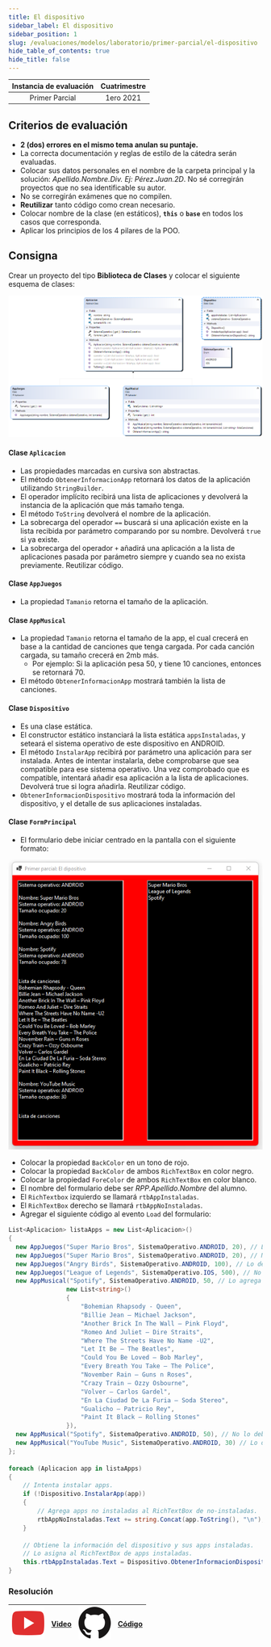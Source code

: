 ```yaml
---
title: El dispositivo
sidebar_label: El dispositivo
sidebar_position: 1
slug: /evaluaciones/modelos/laboratorio/primer-parcial/el-dispositivo
hide_table_of_contents: true
hide_title: false
---
```


| Instancia de evaluación | Cuatrimestre |
| :---------------------: | :----------: |
|     Primer Parcial      |  1ero 2021   |

## Criterios de evaluación
* **2 (dos) errores en el mismo tema anulan su puntaje.**
* La correcta documentación y reglas de estilo de la cátedra serán evaluadas.
* Colocar sus datos personales en el nombre de la carpeta principal y la solución: *Apellido.Nombre.Div. Ej: Pérez.Juan.2D*. No sé corregirán proyectos que no sea identificable su autor.
* No se corregirán exámenes que no compilen.
* **Reutilizar** tanto código como crean necesario.
* Colocar nombre de la clase (en estáticos), **`this`** o **`base`** en todos los casos que corresponda.
* Aplicar los principios de los 4 pilares de la POO.

## Consigna
Crear un proyecto del tipo **Biblioteca de Clases** y colocar el siguiente esquema de clases:

![Diagrama de clases](/evaluaciones/modelos/laboratorio/dispositivo-diagram.png)

#### Clase `Aplicacion`
* Las propiedades marcadas en cursiva son abstractas.
* El método `ObtenerInformacionApp` retornará los datos de la aplicación utilizando `StringBuilder`.
* El operador implícito recibirá una lista de aplicaciones y devolverá la instancia de la aplicación que más tamaño tenga.
* El método `ToString` devolverá el nombre de la aplicación.
* La sobrecarga del operador `==` buscará si una aplicación existe en la lista recibida por parámetro comparando por su nombre. Devolverá `true` si ya existe.
* La sobrecarga del operador `+` añadirá una aplicación a la lista de aplicaciones pasada por parámetro siempre y cuando sea no exista previamente. Reutilizar código.

#### Clase `AppJuegos`
* La propiedad `Tamanio` retorna el tamaño de la aplicación.

#### Clase `AppMusical`
* La propiedad `Tamanio` retorna el tamaño de la app, el cual crecerá en base a la cantidad de canciones que tenga cargada. Por cada canción cargada, su tamaño crecerá en 2mb más. 
  * Por ejemplo: Si la aplicación pesa 50, y tiene 10 canciones, entonces se retornará 70.
* El método `ObtenerInformacionApp` mostrará también la lista de canciones.

#### Clase `Dispositivo`
* Es una clase estática.
* El constructor estático instanciará la lista estática `appsInstaladas`, y seteará el sistema operativo de este dispositivo en ANDROID.
* El método `InstalarApp` recibirá por parámetro una aplicación para ser instalada. Antes de intentar instalarla, debe comprobarse que sea compatible para ese sistema operativo. Una vez comprobado que es compatible, intentará añadir esa aplicación a la lista de aplicaciones. Devolverá true si logra añadirla. Reutilizar código.
* `ObtenerInformacionDispositivo` mostrará toda la información del dispositivo, y el detalle de sus aplicaciones instaladas.

#### Clase `FormPrincipal`
* El formulario debe iniciar centrado en la pantalla con el siguiente formato:

![Form dispositivo](/evaluaciones/modelos/laboratorio/form-dispositivo.png)

* Colocar la propiedad `BackColor` en un tono de rojo.
* Colocar la propiedad `BackColor` de ambos `RichTextBox` en color negro.
* Colocar la propiedad `ForeColor` de ambos `RichTextBox` en color blanco.
* El nombre del formulario debe ser *RPP.Apellido.Nombre* del alumno.
* El `RichTextbox` izquierdo se llamará `rtbAppInstaladas`.
* El `RichTextBox` derecho se llamará `rtbAppNoInstaladas`.
* Agregar el siguiente código al evento `Load` del formulario:

```csharp
List<Aplicacion> listaApps = new List<Aplicacion>()
{
  new AppJuegos("Super Mario Bros", SistemaOperativo.ANDROID, 20), // Lo debe agregar
  new AppJuegos("Super Mario Bros", SistemaOperativo.ANDROID, 20), // No lo debe agregar, está repetido
  new AppJuegos("Angry Birds", SistemaOperativo.ANDROID, 100), // Lo debe agregar
  new AppJuegos("League of Legends", SistemaOperativo.IOS, 500), // No lo debe agregar, sistema operativo distinto
  new AppMusical("Spotify", SistemaOperativo.ANDROID, 50, // Lo agrega con las canciones. 
                new List<string>()
                {
                    "Bohemian Rhapsody - Queen",
                    "Billie Jean – Michael Jackson",
                    "Another Brick In The Wall – Pink Floyd",
                    "Romeo And Juliet – Dire Straits",
                    "Where The Streets Have No Name -U2",
                    "Let It Be – The Beatles",
                    "Could You Be Loved – Bob Marley",
                    "Every Breath You Take – The Police",
                    "November Rain – Guns n Roses",
                    "Crazy Train – Ozzy Osbourne",
                    "Volver – Carlos Gardel",
                    "En La Ciudad De La Furia – Soda Stereo",
                    "Gualicho – Patricio Rey",
                    "Paint It Black – Rolling Stones"
                }),
  new AppMusical("Spotify", SistemaOperativo.ANDROID, 50), // No lo debe agregar, repetido.
  new AppMusical("YouTube Music", SistemaOperativo.ANDROID, 30) // Lo debe agregar.
};

foreach (Aplicacion app in listaApps)
{
    // Intenta instalar apps.
    if (!Dispositivo.InstalarApp(app))
    {
        // Agrega apps no instaladas al RichTextBox de no-instaladas.
        rtbAppNoInstaladas.Text += string.Concat(app.ToString(), "\n");
    }

    // Obtiene la información del dispositivo y sus apps instaladas.
    // Lo asigna al RichTextBox de apps instaladas.
    this.rtbAppInstaladas.Text = Dispositivo.ObtenerInformacionDispositivo();
}
```

### Resolución
| ![img](/base/youtube.svg) | [Video](https://youtu.be/0T_TDkJAG0w) | ![img](/base/github.svg) | [Código](https://github.com/codeutnfra/programacion_2_laboratorio_2/tree/master/Parciales_Resueltos/Primer.Parcial.Dispositivo) |
| :-----------------------: | :-----------------------------------: | :----------------------: | :-----------------------------------------------------------------------------------------------------------------------------: |